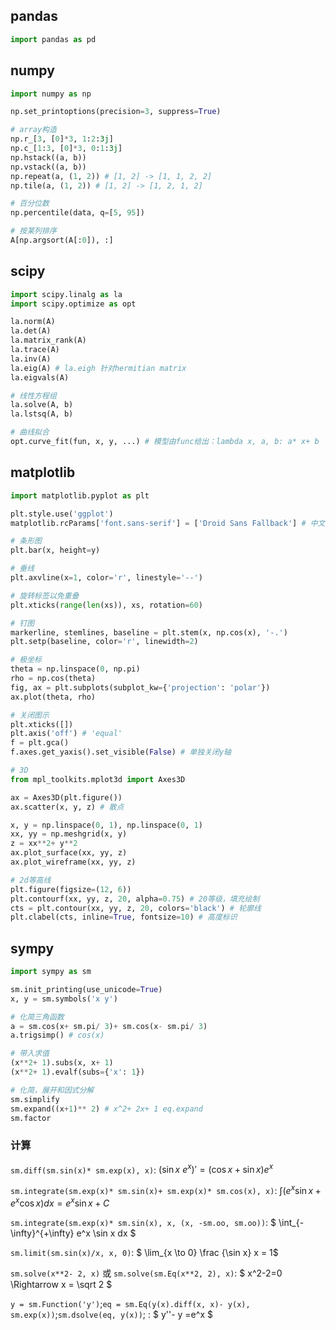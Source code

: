 ## pandas

```python
import pandas as pd

```





## numpy

```python
import numpy as np

np.set_printoptions(precision=3, suppress=True)

# array构造
np.r_[3, [0]*3, 1:2:3j]
np.c_[1:3, [0]*3, 0:1:3j]
np.hstack((a, b))
np.vstack((a, b))
np.repeat(a, (1, 2)) # [1, 2] -> [1, 1, 2, 2]
np.tile(a, (1, 2)) # [1, 2] -> [1, 2, 1, 2]

# 百分位数
np.percentile(data, q=[5, 95])

# 按某列排序
A[np.argsort(A[:0]), :]
```



## scipy

```python
import scipy.linalg as la
import scipy.optimize as opt

la.norm(A)
la.det(A)
la.matrix_rank(A)
la.trace(A)
la.inv(A)
la.eig(A) # la.eigh 针对hermitian matrix
la.eigvals(A)

# 线性方程组
la.solve(A, b)
la.lstsq(A, b)

# 曲线拟合
opt.curve_fit(fun, x, y, ...) # 模型由func给出：lambda x, a, b: a* x+ b

```



## matplotlib

```python
import matplotlib.pyplot as plt

plt.style.use('ggplot')
matplotlib.rcParams['font.sans-serif'] = ['Droid Sans Fallback'] # 中文显示

# 条形图
plt.bar(x, height=y)

# 垂线
plt.axvline(x=1, color='r', linestyle='--')

# 旋转标签以免重叠
plt.xticks(range(len(xs)), xs, rotation=60)

# 钉图
markerline, stemlines, baseline = plt.stem(x, np.cos(x), '-.')
plt.setp(baseline, color='r', linewidth=2)

# 极坐标
theta = np.linspace(0, np.pi)
rho = np.cos(theta)
fig, ax = plt.subplots(subplot_kw={'projection': 'polar'})
ax.plot(theta, rho)

# 关闭图示
plt.xticks([])
plt.axis('off') # 'equal'
f = plt.gca()
f.axes.get_yaxis().set_visible(False) # 单独关闭y轴

# 3D
from mpl_toolkits.mplot3d import Axes3D

ax = Axes3D(plt.figure())
ax.scatter(x, y, z) # 散点

x, y = np.linspace(0, 1), np.linspace(0, 1)
xx, yy = np.meshgrid(x, y)
z = xx**2+ y**2
ax.plot_surface(xx, yy, z)
ax.plot_wireframe(xx, yy, z)

# 2d等高线
plt.figure(figsize=(12, 6))
plt.contourf(xx, yy, z, 20, alpha=0.75) # 20等级，填充绘制
cts = plt.contour(xx, yy, z, 20, colors='black') # 轮廓线
plt.clabel(cts, inline=True, fontsize=10) # 高度标识
```



## sympy

```python
import sympy as sm

sm.init_printing(use_unicode=True)
x, y = sm.symbols('x y')

# 化简三角函数
a = sm.cos(x+ sm.pi/ 3)+ sm.cos(x- sm.pi/ 3)
a.trigsimp() # cos(x)

# 带入求值
(x**2+ 1).subs(x, x+ 1)
(x**2+ 1).evalf(subs={'x': 1})

# 化简，展开和因式分解
sm.simplify
sm.expand((x+1)** 2) # x^2+ 2x+ 1 eq.expand
sm.factor
```

### 计算

`sm.diff(sm.sin(x)* sm.exp(x), x)`:	$(\sin x\ e^ x)' = (\cos x + \sin x) e^ x$

`sm.integrate(sm.exp(x)* sm.sin(x)+ sm.exp(x)* sm.cos(x), x)`:	$\int (e^x\sin x+ e^x\cos x) dx = e^x\sin x+ C$

`sm.integrate(sm.exp(x)* sm.sin(x), x, (x, -sm.oo, sm.oo))`:	$ \int_{-\infty}^{+\infty} e^x \sin x dx  $

`sm.limit(sm.sin(x)/x, x, 0)`:	$ \lim_{x \to 0} \frac {\sin x} x = 1$

`sm.solve(x**2- 2, x)` 或 `sm.solve(sm.Eq(x**2, 2), x)`:	$ x^2-2=0 \Rightarrow x = \sqrt 2 $

`y = sm.Function('y')`;`eq = sm.Eq(y(x).diff(x, x)- y(x), sm.exp(x))`;`sm.dsolve(eq, y(x))`; :	$ y''- y =e^x $



